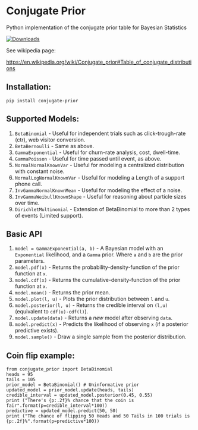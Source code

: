 # Conjugate Prior
Python implementation of the conjugate prior table for Bayesian Statistics

[![Downloads](http://pepy.tech/badge/conjugate-prior)](http://pepy.tech/count/conjugate-prior)

See wikipedia page:

https://en.wikipedia.org/wiki/Conjugate_prior#Table_of_conjugate_distributions

## Installation:
`pip install conjugate-prior`

## Supported Models:
  1. `BetaBinomial` - Useful for independent trials such as click-trough-rate (ctr), web visitor conversion.
  1. `BetaBernoulli` - Same as above.
  1. `GammaExponential` - Useful for churn-rate analysis, cost, dwell-time.
  1. `GammaPoisson` - Useful for time passed until event, as above.
  1. `NormalNormalKnownVar` - Useful for modeling a centralized distribution with constant noise.
  1. `NormalLogNormalKnownVar` - Useful for modeling a Length of a support phone call.
  1. `InvGammaNormalKnownMean` - Useful for modeling the effect of a noise.
  1. `InvGammaWeibullKnownShape` - Useful for reasoning about particle sizes over time.
  1. `DirichletMultinomial` - Extension of BetaBinomial to more than 2 types of events (Limited support).

## Basic API
  1. `model = GammaExponential(a, b)` - A Bayesian model with an `Exponential` likelihood, and a `Gamma` prior. Where `a` and `b` are the prior parameters.
  1. `model.pdf(x)` - Returns the probability-density-function of the prior function at `x`.
  1. `model.cdf(x)` - Returns the cumulative-density-function of the prior function at `x`.
  1. `model.mean()` - Returns the prior mean.
  1. `model.plot(l, u)` - Plots the prior distribution between `l` and `u`.
  1. `model.posterior(l, u)` - Returns the credible interval on `(l,u)` (equivalent to `cdf(u)-cdf(l)`).
  1. `model.update(data)` - Returns a *new* model after observing `data`.
  1. `model.predict(x)` - Predicts the likelihood of observing `x` (if a posterior predictive exists).
  1. `model.sample()` - Draw a single sample from the posterior distribution.



## Coin flip example:

    from conjugate_prior import BetaBinomial
    heads = 95
    tails = 105
    prior_model = BetaBinomial() # Uninformative prior
    updated_model = prior_model.update(heads, tails)
    credible_interval = updated_model.posterior(0.45, 0.55)
    print ("There's {p:.2f}% chance that the coin is fair".format(p=credible_interval*100))
    predictive = updated_model.predict(50, 50)
    print ("The chance of flipping 50 Heads and 50 Tails in 100 trials is {p:.2f}%".format(p=predictive*100))

